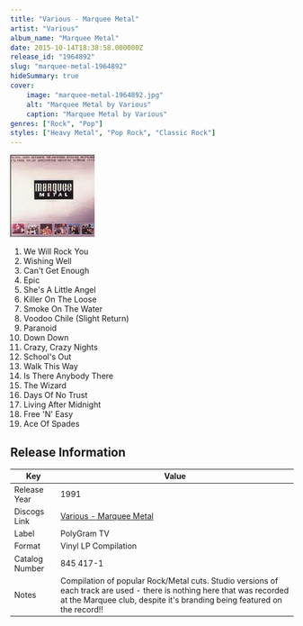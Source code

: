 ```yaml
---
title: "Various - Marquee Metal"
artist: "Various"
album_name: "Marquee Metal"
date: 2015-10-14T18:38:58.000000Z
release_id: "1964892"
slug: "marquee-metal-1964892"
hideSummary: true
cover:
    image: "marquee-metal-1964892.jpg"
    alt: "Marquee Metal by Various"
    caption: "Marquee Metal by Various"
genres: ["Rock", "Pop"]
styles: ["Heavy Metal", "Pop Rock", "Classic Rock"]
---
```


![Marquee Metal by Various](marquee-metal-1964892.jpg)

<!-- section break -->

1. We Will Rock You
2. Wishing Well
3. Can't Get Enough
4. Epic
5. She's A Little Angel
6. Killer On The Loose
7. Smoke On The Water
8. Voodoo Chile (Slight Return)
9. Paranoid
10. Down Down
11. Crazy, Crazy Nights
12. School's Out
13. Walk This Way
14. Is There Anybody There
15. The Wizard
16. Days Of No Trust
17. Living After Midnight
18. Free 'N' Easy
19. Ace Of Spades

<!-- section break -->





## Release Information
|  Key           | Value                                                |
| ---------------| ---------------------------------------------------- |
| Release Year   | 1991                                   |
| Discogs Link   | [Various - Marquee Metal](https://www.discogs.com/release/1964892-Various-Marquee-Metal) |
| Label          | PolyGram TV |
| Format         | Vinyl LP Compilation |
| Catalog Number | 845 417-1 |
| Notes | Compilation of popular Rock/Metal cuts.    Studio versions of each track are used - there is nothing here that was recorded at the Marquee club, despite it's branding being featured on the record!!  |